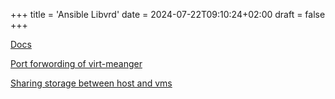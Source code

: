 +++
title = 'Ansible Libvrd'
date = 2024-07-22T09:10:24+02:00
draft = false
+++

[Docs](https://docs.ansible.com/ansible/latest/collections/community/libvirt/virt_module.html#examples)

[Port forwording of virt-meanger](https://wiki.libvirt.org/Networking.html#Forwarding_Incoming_Connections)

[Sharing storage between host and vms](https://blog.sergeantbiggs.net/posts/file-sharing-with-qemu-and-virt-manager/)
